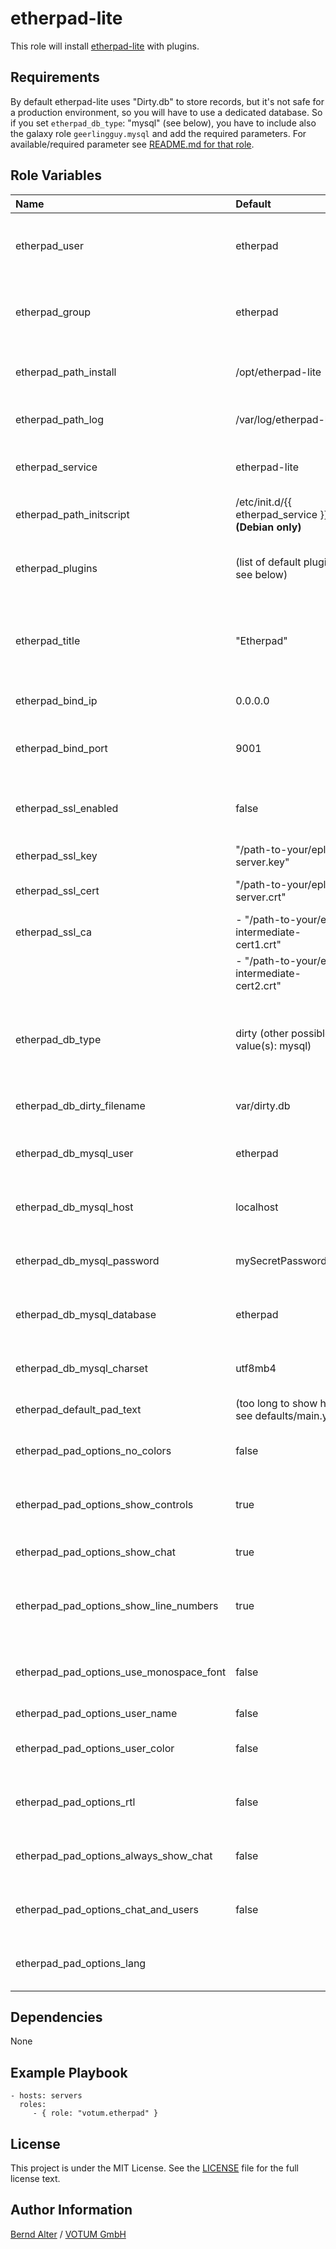 etherpad-lite
=============

This role will install [etherpad-lite](http://etherpad.org/) with plugins. 

Requirements
------------

By default etherpad-lite uses "Dirty.db" to store records, but it's not safe for a production environment, so you will have to use a dedicated database.
So if you set `etherpad_db_type`: "mysql" (see below), you have to include also the galaxy role `geerlingguy.mysql` and add the required parameters.
For available/required parameter see [README.md for that role](https://github.com/geerlingguy/ansible-role-mysql/).

Role Variables
--------------

| Name                                    | Default                                              | Description                                                                 |
|:----------------------------------------|:-----------------------------------------------------|:----------------------------------------------------------------------------|
| etherpad_user                           | etherpad                                             | User to create and use for etherpad-lite                                    |
| etherpad_group                          | etherpad                                             | Group to create and use for etherpad-lite                                   |
| etherpad_path_install                   | /opt/etherpad-lite                                   | Path to install etherpad-lite into                                          |
| etherpad_path_log                       | /var/log/etherpad-lite                               | Path to store etherpad-lite logs in                                         |
| etherpad_service                        | etherpad-lite                                        | Name of the etherpad-lite service (script)                                  |
| etherpad_path_initscript                | /etc/init.d/{{ etherpad_service }} **(Debian only)** | Path to service init script                                                 |
| etherpad_plugins                        | (list of default plugins see below)                  | Default plugins to install with etherpad-lite                               |
| etherpad_title                          | "Etherpad"                                           | Title for etherpad-lite installation (shown in page title)                  |
| etherpad_bind_ip                        | 0.0.0.0                                              | IP to bind etherpad-lite to                                                 |
| etherpad_bind_port                      | 9001                                                 | Port etherpad-lite listens on                                               |
| etherpad_ssl_enabled                    | false                                                | Flag to enable SSL for etherpad-lite                                        |
| etherpad_ssl_key                        | "/path-to-your/epl-server.key"                       | SSL key file                                                                |
| etherpad_ssl_cert                       | "/path-to-your/epl-server.crt"                       | SSL certificate file                                                        |
| etherpad_ssl_ca                         | - "/path-to-your/epl-intermediate-cert1.crt"         | List of SSL-CA files                                                        |
|                                         | - "/path-to-your/epl-intermediate-cert2.crt"         |                                                                             |
| etherpad_db_type                        | dirty (other possible value(s): mysql)               | Database type for storing pads (**do not use type "dirty" on production!**) |
| etherpad_db_dirty_filename              | var/dirty.db                                         | Filename for database type "dirty"                                          |
| etherpad_db_mysql_user                  | etherpad                                             | User for etherpad MySQL database                                            |
| etherpad_db_mysql_host                  | localhost                                            | Host for etherpad MySQL database                                            |
| etherpad_db_mysql_password              | mySecretPassword123                                  | Password for etherpad MySQL database                                        |
| etherpad_db_mysql_database              | etherpad                                             | Name for etherpad MySQL database                                            |
| etherpad_db_mysql_charset               | utf8mb4                                              | Charset for etherpad MySQL database                                         |
| etherpad_default_pad_text               | (too long to show here, see defaults/main.yml)       |                                                                             |
| etherpad_pad_options_no_colors          | false                                                | Config option to show no colors                                             |
| etherpad_pad_options_show_controls      | true                                                 | Config option to show controls                                              |
| etherpad_pad_options_show_chat          | true                                                 | Config option to show chat                                                  |
| etherpad_pad_options_show_line_numbers  | true                                                 | Config option to show line numbers in pad                                   |
| etherpad_pad_options_use_monospace_font | false                                                | Config option to use monospace fonts in pad                                 |
| etherpad_pad_options_user_name          | false                                                |                                                                             |
| etherpad_pad_options_user_color         | false                                                | Config option to use user colors                                            |
| etherpad_pad_options_rtl                | false                                                | Config option to display text right to left                                 |
| etherpad_pad_options_always_show_chat   | false                                                | Config option to always show chat sidebar                                   |
| etherpad_pad_options_chat_and_users     | false                                                | Config option to use chat and users                                         |
| etherpad_pad_options_lang               |                                                      | Config option to set GUI language                                           |

Dependencies
------------

None 

Example Playbook
----------------

    - hosts: servers
      roles:
         - { role: "votum.etherpad" }

License
-------

This project is under the MIT License. See the [LICENSE](LICENSE) file for the full license text.

Author Information
------------------

[Bernd Alter](https://github.com/bazoo0815) / [VOTUM GmbH](https://votum.de)
